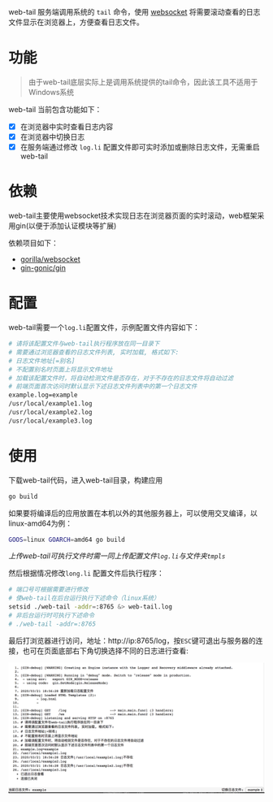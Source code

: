 web-tail 服务端调用系统的 `tail` 命令，使用 [websocket](https://github.com/gorilla/websocket) 将需要滚动查看的日志文件显示在浏览器上，方便查看日志文件。

# 功能

> 由于web-tail底层实际上是调用系统提供的tail命令，因此该工具不适用于Windows系统

web-tail 当前包含功能如下：

- [x] 在浏览器中实时查看日志内容
- [x] 在浏览器中切换日志
- [x] 在服务端通过修改 `log.li` 配置文件即可实时添加或删除日志文件，无需重启web-tail

# 依赖

web-tail主要使用websocket技术实现日志在浏览器页面的实时滚动，web框架采用gin(以便于添加认证模块等扩展)

依赖项目如下：

- [gorilla/websocket](https://github.com/gorilla/websocket)
- [gin-gonic/gin](https://github.com/gin-gonic/gin)

# 配置

web-tail需要一个`log.li`配置文件，示例配置文件内容如下：

~~~bash
# 请将该配置文件与web-tail执行程序放在同一目录下
# 需要通过浏览器查看的日志文件列表, 实时加载, 格式如下:
# 日志文件地址[=别名]
# 不配置别名时页面上将显示文件地址
# 加载该配置文件时，将自动检测文件是否存在，对于不存在的日志文件将自动过滤
# 前端页面首次访问时默认显示下述日志文件列表中的第一个日志文件
example.log=example
/usr/local/example1.log
/usr/local/example2.log
/usr/local/example3.log
~~~

# 使用

下载web-tail代码，进入web-tail目录，构建应用

~~~bash
go build
~~~

如果要将编译后的应用放置在本机以外的其他服务器上，可以使用交叉编译，以linux-amd64为例：

~~~bash
GOOS=linux GOARCH=amd64 go build
~~~

_上传web-tail可执行文件时需一同上传配置文件`log.li`与文件夹`tmpls`_

然后根据情况修改`long.li` 配置文件后执行程序：

~~~bash
# 端口号可根据需要进行修改
# 使web-tail在后台运行执行下述命令（linux系统）
setsid ./web-tail -addr=:8765 &> web-tail.log
# 非后台运行时可执行下述命令
# ./web-tail -addr=:8765
~~~

最后打浏览器进行访问，地址：http://ip:8765/log，按`ESC`键可退出与服务器的连接，也可在页面底部右下角切换选择不同的日志进行查看:

![image-20200321191047844](assets/image-20200321191047844.png)
